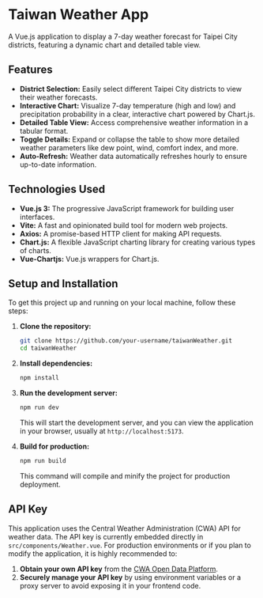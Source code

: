 # Taiwan Weather App

A Vue.js application to display a 7-day weather forecast for Taipei City districts, featuring a dynamic chart and detailed table view.

## Features

*   **District Selection:** Easily select different Taipei City districts to view their weather forecasts.
*   **Interactive Chart:** Visualize 7-day temperature (high and low) and precipitation probability in a clear, interactive chart powered by Chart.js.
*   **Detailed Table View:** Access comprehensive weather information in a tabular format.
*   **Toggle Details:** Expand or collapse the table to show more detailed weather parameters like dew point, wind, comfort index, and more.
*   **Auto-Refresh:** Weather data automatically refreshes hourly to ensure up-to-date information.

## Technologies Used

*   **Vue.js 3:** The progressive JavaScript framework for building user interfaces.
*   **Vite:** A fast and opinionated build tool for modern web projects.
*   **Axios:** A promise-based HTTP client for making API requests.
*   **Chart.js:** A flexible JavaScript charting library for creating various types of charts.
*   **Vue-Chartjs:** Vue.js wrappers for Chart.js.

## Setup and Installation

To get this project up and running on your local machine, follow these steps:

1.  **Clone the repository:**
    ```bash
    git clone https://github.com/your-username/taiwanWeather.git
    cd taiwanWeather
    ```

2.  **Install dependencies:**
    ```bash
    npm install
    ```

3.  **Run the development server:**
    ```bash
    npm run dev
    ```
    This will start the development server, and you can view the application in your browser, usually at `http://localhost:5173`.

4.  **Build for production:**
    ```bash
    npm run build
    ```
    This command will compile and minify the project for production deployment.

## API Key

This application uses the Central Weather Administration (CWA) API for weather data. The API key is currently embedded directly in `src/components/Weather.vue`. For production environments or if you plan to modify the application, it is highly recommended to:

1.  **Obtain your own API key** from the [CWA Open Data Platform](https://opendata.cwa.gov.tw/).
2.  **Securely manage your API key** by using environment variables or a proxy server to avoid exposing it in your frontend code.